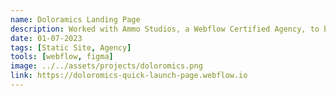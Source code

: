 ```yaml
---
name: Doloramics Landing Page
description: Worked with Ammo Studios, a Webflow Certified Agency, to build a quick landing page for a new biotech startup. Translated Figma designs into a fully responsive Webflow site.
date: 01-07-2023
tags: [Static Site, Agency]
tools: [webflow, figma]
image: ../../assets/projects/doloromics.png
link: https://doloromics-quick-launch-page.webflow.io
---
```

